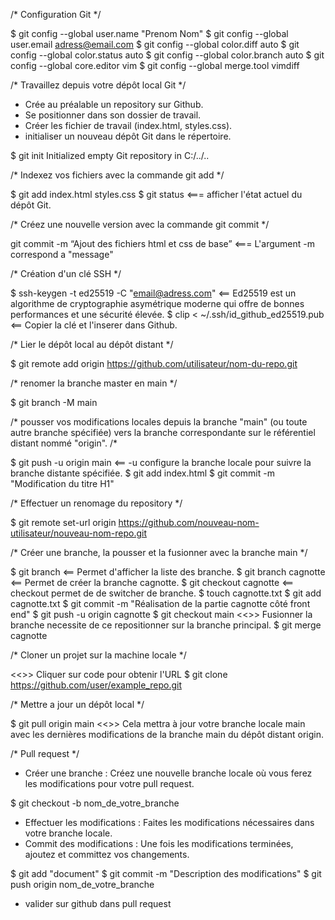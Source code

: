 /* Configuration Git */

$ git config --global user.name "Prenom Nom"
$ git config --global user.email adress@email.com
$ git config --global color.diff auto
$ git config --global color.status auto
$ git config --global color.branch auto
$ git config --global core.editor vim
$ git config --global merge.tool vimdiff


/* Travaillez depuis votre dépôt local Git */

- Crée au préalable un repository sur Github.
- Se positionner dans son dossier de travail.
- Créer les fichier de travail (index.html, styles.css).
- initialiser un nouveau dépôt Git dans le répertoire.

$ git init
Initialized empty Git repository in C:/../..

/* Indexez vos fichiers avec la commande git add */

$ git add index.html styles.css
$ git status <=== afficher l'état actuel du dépôt Git.

/* Créez une nouvelle version avec la commande git commit */

git commit -m “Ajout des fichiers html et css de base” <=== L'argument -m correspond a "message"


/* Création d'un clé SSH */

$ ssh-keygen -t ed25519 -C "email@adress.com" <==  Ed25519 est un algorithme de cryptographie asymétrique moderne qui offre de bonnes performances et une sécurité élevée. 
$ clip < ~/.ssh/id_github_ed25519.pub <== Copier la clé et l'inserer dans Github.

/* Lier le dépôt local au dépôt distant */

$ git remote add origin https://github.com/utilisateur/nom-du-repo.git

/* renomer la branche master en main */

$ git branch -M main

/* pousser vos modifications locales depuis la branche "main" (ou toute autre branche spécifiée) vers la branche correspondante sur le référentiel distant nommé "origin". /*

$ git push -u origin main <== -u configure la branche locale pour suivre la branche distante spécifiée.
$ git add index.html 
$ git commit -m "Modification du titre H1"

/* Effectuer un renomage du repository */

$ git remote set-url origin https://github.com/nouveau-nom-utilisateur/nouveau-nom-repo.git

/* Créer une branche, la pousser et la fusionner avec la branche main */

$ git branch <== Permet d'afficher la liste des branche.
$ git branch cagnotte <== Permet de créer la branche cagnotte.
$ git checkout cagnotte <== checkout permet de de switcher de branche.
$ touch cagnotte.txt
$ git add cagnotte.txt
$ git commit -m "Réalisation de la partie cagnotte côté front end"
$ git push -u origin cagnotte
$ git checkout main <<>> Fusionner la branche necessite de ce repositionner sur la branche principal.
$ git merge cagnotte


/* Cloner un projet sur la machine locale */

<<>> Cliquer sur code pour obtenir l'URL
$ git clone https://github.com/user/example_repo.git 

/* Mettre a jour un dépôt local */

 $ git pull origin main <<>> Cela mettra à jour votre branche locale main avec les dernières modifications de la branche main du dépôt distant origin.


/* Pull request */

- Créer une branche : Créez une nouvelle branche locale où vous ferez les modifications pour votre pull request.

$ git checkout -b nom_de_votre_branche

- Effectuer les modifications : Faites les modifications nécessaires dans votre branche locale.
- Commit des modifications : Une fois les modifications terminées, ajoutez et committez vos changements.

$ git add "document"
$ git commit -m "Description des modifications"
$ git push origin nom_de_votre_branche

- valider sur github dans pull request


